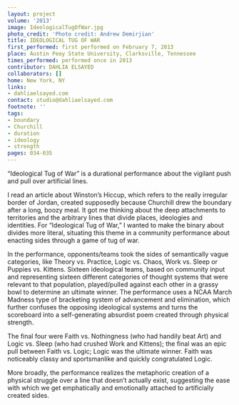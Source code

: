 ```yaml
---
layout: project
volume: '2013'
image: IdeologicalTugOfWar.jpg
photo_credit: 'Photo credit: Andrew Demirjian'
title: IDEOLOGICAL TUG OF WAR
first_performed: first performed on February 7, 2013
place: Austin Peay State University, Clarksville, Tennessee
times_performed: performed once in 2013
contributor: DAHLIA ELSAYED
collaborators: []
home: New York, NY
links:
- dahliaelsayed.com
contact: studio@dahliaelsayed.com
footnote: ''
tags:
- boundary
- Churchill
- duration
- ideology
- strength
pages: 034-035
---
```


“Ideological Tug of War” is a durational performance about the vigilant push and pull over artificial lines.

I read an article about Winston’s Hiccup, which refers to the really irregular border of Jordan, created supposedly because Churchill drew the boundary after a long, boozy meal. It got me thinking about the deep attachments to territories and the arbitrary lines that divide places, ideologies and identities. For “Ideological Tug of War,” I wanted to make the binary about divides more literal, situating this theme in a community performance about enacting sides through a game of tug of war.

In the performance, opponents/teams took the sides of semantically vague categories, like Theory vs. Practice, Logic vs. Chaos, Work vs. Sleep or Puppies vs. Kittens. Sixteen ideological teams, based on community input and representing sixteen different categories of thought systems that were relevant to that population, played/pulled against each other in a grassy bowl to determine an ultimate winner. The performance uses a NCAA March Madness type of bracketing system of advancement and elimination, which further confuses the opposing ideological systems and turns the scoreboard into a self-generating absurdist poem created through physical strength.

The final four were Faith vs. Nothingness (who had handily beat Art) and Logic vs. Sleep (who had crushed Work and Kittens); the final was an epic pull between Faith vs. Logic; Logic was the ultimate winner. Faith was noticeably classy and sportsmanlike and quickly congratulated Logic.

More broadly, the performance realizes the metaphoric creation of a physical struggle over a line that doesn’t actually exist, suggesting the ease with which we get emphatically and emotionally attached to artificially created sides.
